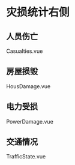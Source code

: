 # 灾损统计右侧

## 人员伤亡
Casualties.vue

## 房屋损毁
HousDamage.vue

## 电力受损
PowerDamage.vue

## 交通情况
TrafficState.vue